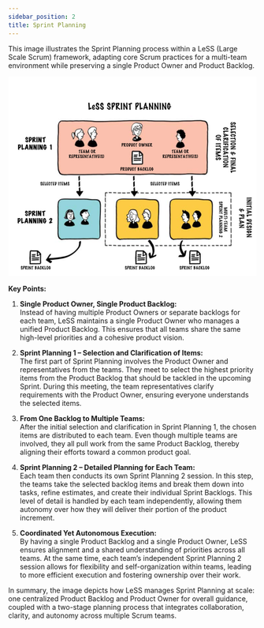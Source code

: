 ```yaml
---
sidebar_position: 2
title: Sprint Planning
---
```


This image illustrates the Sprint Planning process within a LeSS (Large Scale Scrum) framework, adapting core Scrum practices for a multi-team environment while preserving a single Product Owner and Product Backlog.

![alt text](sprint_planning.png)


**Key Points:**

1. **Single Product Owner, Single Product Backlog:**  
   Instead of having multiple Product Owners or separate backlogs for each team, LeSS maintains a single Product Owner who manages a unified Product Backlog. This ensures that all teams share the same high-level priorities and a cohesive product vision.

2. **Sprint Planning 1 – Selection and Clarification of Items:**  
   The first part of Sprint Planning involves the Product Owner and representatives from the teams. They meet to select the highest priority items from the Product Backlog that should be tackled in the upcoming Sprint. During this meeting, the team representatives clarify requirements with the Product Owner, ensuring everyone understands the selected items.

3. **From One Backlog to Multiple Teams:**  
   After the initial selection and clarification in Sprint Planning 1, the chosen items are distributed to each team. Even though multiple teams are involved, they all pull work from the same Product Backlog, thereby aligning their efforts toward a common product goal.

4. **Sprint Planning 2 – Detailed Planning for Each Team:**  
   Each team then conducts its own Sprint Planning 2 session. In this step, the teams take the selected backlog items and break them down into tasks, refine estimates, and create their individual Sprint Backlogs. This level of detail is handled by each team independently, allowing them autonomy over how they will deliver their portion of the product increment.

5. **Coordinated Yet Autonomous Execution:**  
   By having a single Product Backlog and a single Product Owner, LeSS ensures alignment and a shared understanding of priorities across all teams. At the same time, each team’s independent Sprint Planning 2 session allows for flexibility and self-organization within teams, leading to more efficient execution and fostering ownership over their work.

In summary, the image depicts how LeSS manages Sprint Planning at scale: one centralized Product Backlog and Product Owner for overall guidance, coupled with a two-stage planning process that integrates collaboration, clarity, and autonomy across multiple Scrum teams.

